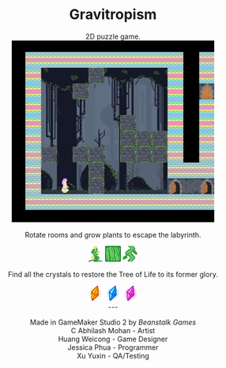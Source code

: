 <h1 align="center">Gravitropism</h1>

<div align="center">
  2D puzzle game.
  
  <br>
  
  <img width="410" title="A puzzle level" alt="A puzzle level" src="/images/puzzle-level.png">

  Rotate rooms and grow plants to escape the labyrinth. 

  <img title="Plant sapling" alt="Plant sapling" src="/images/sapling.png">
  <img title="Watermelon" alt="Watermelon" src="/images/watermelon.png">
  <img title="Beanstalk" alt="Beanstalk" src="/images/beanstalk.png">
  
  Find all the crystals to restore the Tree of Life to its former glory.  
  
  <img title="Orange crystal" alt="Orange crystal" src="/images/crystal-orange.png">
  <img title="Blue crystal" alt="Blue crystal" src="/images/crystal-blue.png">
  <img title="Purple crystal" alt="Purple crystal" src="/images/crystal-purple.png">
  
  <br>
  ---
  <br>

  Made in GameMaker Studio 2 by <em>Beanstalk Games</em>  
    C Abhilash Mohan - Artist  
    Huang Weicong - Game Designer  
    Jessica Phua - Programmer  
    Xu Yuxin - QA/Testing  
 </div>
